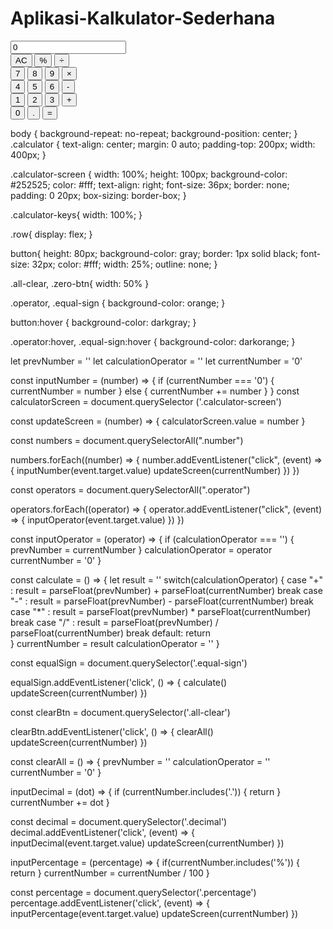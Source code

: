 # Aplikasi-Kalkulator-Sederhana

<!DOCTYPE html >
<html lang="en">
  <head>
    <meta charset="UTF-8">
    <meta http-equiv="X-UA-Compatible" content="IE=edge">
    <meta name="viewport" content="width=device-width, initial-scale=1.0">
    <title>Calculator</title>
    <link rel="stylesheet" href="stylesheet.css">
  </head>
  <body>
    <div class="calculator">
      <input type="text" class="calculator-screen" value="0" disable />
      <div class="calculator-keys">
        <div class="row">
          <button class="all-clear">AC</button>
          <button class="percentage">%</button>
          <button class="operator" value="/">&divide;</button>
        </div>
        <div class="row">
          <button class="number" value="7">7</button>
          <button class="number" value="8">8</button>
          <button class="number" value="9">9</button>
          <button class="operator" value="*">&times;</button>
        </div>
        <div class="row">
          <button class="number" value="4">4</button>
          <button class="number" value="5">5</button>
          <button class="number" value="6">6</button>
          <button class="operator" value="-">-</button>
        </div>
        <div class="row">
          <button class="number" value="1">1</button>
          <button class="number" value="2">2</button>
          <button class="number" value="3">3</button>
          <button class="operator" value="+">+</button>
        </div>
        <div class="row">
          <button class="number zero-btn" value="0">0</button>
          <button class="decimal" value=".">.</button>
          <button class="equal-sign">=</button>
        </div>
      </div>
    </div>
    <script type="text/javascript" src="JavaScript.js"></script>
  </body>
  </head>
</html>

body {
    background-repeat: no-repeat;
    background-position: center;
}
.calculator {
    text-align: center;
    margin: 0 auto;
    padding-top: 200px;
    width: 400px;
}

.calculator-screen {
    width: 100%;
    height: 100px;
    background-color: #252525;
    color: #fff;
    text-align: right;
    font-size: 36px;
    border: none;
    padding: 0 20px;
    box-sizing: border-box;
}

.calculator-keys{
    width: 100%;
}

.row{
    display: flex;
}

button{
    height: 80px;
    background-color: gray;
    border: 1px solid black;
    font-size: 32px;
    color: #fff;
    width: 25%;
    outline: none;
}


.all-clear, .zero-btn{
    width: 50%
}

.operator, .equal-sign {
    background-color: orange;
}

button:hover {
    background-color: darkgray;
}

.operator:hover, .equal-sign:hover {
    background-color: darkorange;
}

let prevNumber = ''
let calculationOperator = ''
let currentNumber = '0'

const inputNumber = (number) => {
  if (currentNumber === '0') {
      currentNumber = number
  } else {
     currentNumber += number
  }
}
const calculatorScreen = document.querySelector ('.calculator-screen')

const updateScreen = (number) => {
    calculatorScreen.value = number
}

const numbers = document.querySelectorAll(".number")

numbers.forEach((number) => {
    number.addEventListener("click", (event) => {
      inputNumber(event.target.value)
        updateScreen(currentNumber)
    })
}) 


const operators = document.querySelectorAll(".operator")

operators.forEach((operator) => {
    operator.addEventListener("click", (event) => {
        inputOperator(event.target.value)
    })
})

const inputOperator = (operator) => {
  if (calculationOperator === '') {
      prevNumber = currentNumber
  }
  calculationOperator = operator
  currentNumber = '0'
}

const calculate = () => {
  let result = ''
  switch(calculationOperator) {
      case "+" :
          result = parseFloat(prevNumber) + parseFloat(currentNumber)
          break
      case "-" :
          result = parseFloat(prevNumber) - parseFloat(currentNumber)
          break
      case "*" :
          result = parseFloat(prevNumber) * parseFloat(currentNumber)
          break
      case "/" :
          result = parseFloat(prevNumber) / parseFloat(currentNumber)
          break
      default:
          return                
  }
  currentNumber = result
  calculationOperator = ''
}

const equalSign = document.querySelector('.equal-sign')

equalSign.addEventListener('click', () => {
    calculate()
    updateScreen(currentNumber)
})

const clearBtn = document.querySelector('.all-clear')

clearBtn.addEventListener('click', () => {
    clearAll()
    updateScreen(currentNumber)
})

const clearAll = () => {
  prevNumber = ''
  calculationOperator = ''
  currentNumber = '0'
}

inputDecimal = (dot) => {
  if (currentNumber.includes('.')) {
      return
  }
  currentNumber += dot
}

const decimal = document.querySelector('.decimal')
decimal.addEventListener('click', (event) => {
    inputDecimal(event.target.value)
    updateScreen(currentNumber)
})

inputPercentage = (percentage) => {
  if(currentNumber.includes('%')) {
      return
  }
  currentNumber = currentNumber / 100
}

const percentage = document.querySelector('.percentage')
percentage.addEventListener('click', (event) => {
  inputPercentage(event.target.value)
  updateScreen(currentNumber)
})
